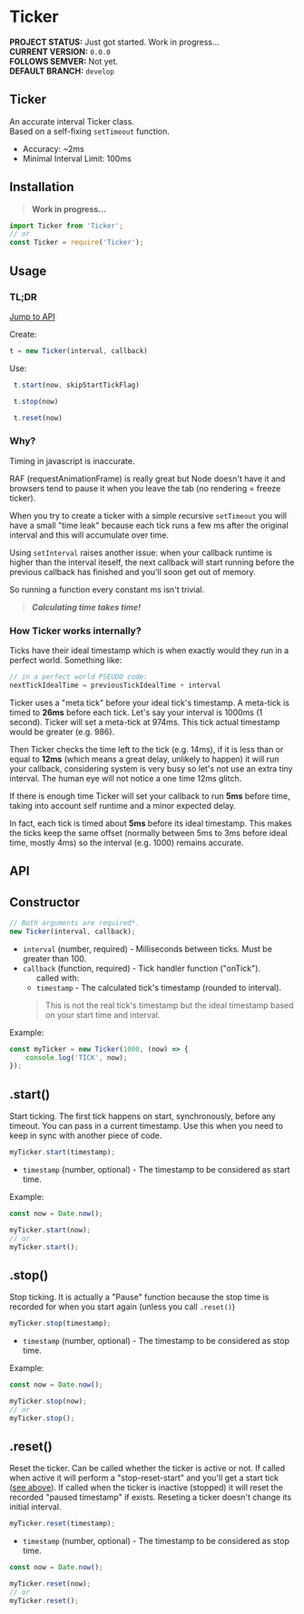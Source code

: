 # Ticker
**PROJECT STATUS:** Just got started. Work in progress...  
**CURRENT VERSION:** `0.0.0`  
**FOLLOWS SEMVER:** Not yet.  
**DEFAULT BRANCH:** `develop`  

## Ticker
An accurate interval Ticker class.  
Based on a self-fixing `setTimeout` function.  
* Accuracy: ~2ms
* Minimal Interval Limit: 100ms

## Installation
> **Work in progress...**
```js
import Ticker from 'Ticker';
// or
const Ticker = require('Ticker');
```

## Usage
### TL;DR
[Jump to API](#api)

Create:
```js 
t = new Ticker(interval, callback)
```
Use:
```js
 t.start(now, skipStartTickFlag)
```
```js
 t.stop(now)
```
```js
 t.reset(now)
```


### Why?
Timing in javascript is inaccurate.

RAF (requestAnimationFrame) is really great but Node doesn't have it and browsers tend to pause it when you leave the tab (no rendering = freeze ticker).

When you try to create a ticker with a simple recursive `setTimeout` you will have a small "time leak" because each tick runs a few ms after the original interval and this will accumulate over time.

Using `setInterval` raises another issue: when your callback runtime is higher than the interval iteself, the next callback will start running before the previous callback has finished and you'll soon get out of memory.

So running a function every constant ms isn't trivial.

> ***Calculating time takes time!***

### How Ticker works internally?
Ticks have their ideal timestamp which is when exactly would they run in a perfect world. Something like:  
```js
// in a perfect world PSEUDO code:
nextTickIdealTime = previousTickIdealTime + interval
```

Ticker uses a "meta tick" before your ideal tick's timestamp. A meta-tick is timed to **26ms** before each tick. Let's say your interval is 1000ms (1 second). Ticker will set a meta-tick at 974ms. This tick actual timestamp would be greater (e.g. 986).

Then Ticker checks the time left to the tick (e.g. 14ms), if it is less than or equal to **12ms** (which means a great delay, unlikely to happen) it will run your callback, considering system is very busy so let's not use an extra tiny interval. The human eye will not notice a one time 12ms glitch.

If there is enough time Ticker will set your callback to run **5ms** before time, taking into account self runtime and a minor expected delay.

In fact, each tick is timed about **5ms** before its ideal timestamp. This makes the ticks keep the same offset (normally between 5ms to 3ms before ideal time, mostly 4ms) so the interval (e.g. 1000) remains accurate.

## API

## Constructor

```js
// Both arguments are required*.
new Ticker(interval, callback);
```
* `interval` (number, required) - Milliseconds between ticks. Must be greater than 100.
* `callback` (function, required) - Tick handler function ("onTick").  
    &nbsp; &nbsp; &nbsp; called with:  
    * `timestamp` - The calculated tick's timestamp (rounded to interval).  
    >This is not the real tick's timestamp but the ideal timestamp based on your start time and interval.

Example:
```js
const myTicker = new Ticker(1000, (now) => {
    console.log('TICK', now);
});
```



## .start()
Start ticking. The first tick happens on start, synchronously, before any timeout. You can pass in a current timestamp. Use this when you need to keep in sync with another piece of code.
```js
myTicker.start(timestamp);
```
* `timestamp` (number, optional) - The timestamp to be considered as start time.

Example:
```js
const now = Date.now();

myTicker.start(now);
// or
myTicker.start();
```



## .stop()
Stop ticking. It is actually a "Pause" function because the stop time is recorded for when you start again (unless you call `.reset()`)
```js
myTicker.stop(timestamp);
```
* `timestamp` (number, optional) - The timestamp to be considered as stop time.

Example:
```js
const now = Date.now();

myTicker.stop(now);
// or
myTicker.stop();
```



## .reset()
Reset the ticker. Can be called whether the ticker is active or not. If called when active it will perform a "stop-reset-start" and you'll get a start tick ([see above](#start)). If called when the ticker is inactive (stopped) it will reset the recorded "paused timestamp" if exists. Reseting a ticker doesn't change its initial interval.
```js
myTicker.reset(timestamp);
```
* `timestamp` (number, optional) - The timestamp to be considered as stop time.

```js
const now = Date.now();

myTicker.reset(now);
// or
myTicker.reset();
```




